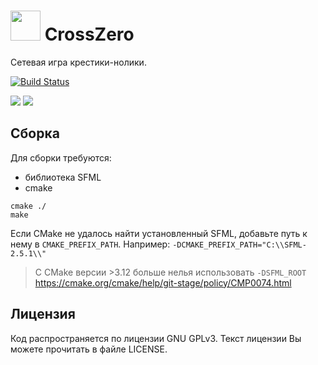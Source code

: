 # <img src="https://github.com/Philosoph228/CrossZero/blob/master/res/icon.png" width="48"> CrossZero
Сетевая игра крестики-нолики.

[![Build Status](https://travis-ci.org/Philosoph228/CrossZero.svg?branch=master)](https://travis-ci.org/Philosoph228/CrossZero)

![](screenshot/title.png)
![](screenshot/game.png)

## Сборка
Для сборки требуются:
* библиотека SFML
* cmake 

```
cmake ./
make
```

Если CMake не удалось найти установленный SFML, добавьте путь к нему в `CMAKE_PREFIX_PATH`. Например: ```-DCMAKE_PREFIX_PATH="C:\\SFML-2.5.1\\"```
> С CMake версии >3.12 больше нелья использовать `-DSFML_ROOT` https://cmake.org/cmake/help/git-stage/policy/CMP0074.html

## Лицензия
Код распространяется по лицензии GNU GPLv3. Текст лицензии Вы можете прочитать в файле LICENSE.
